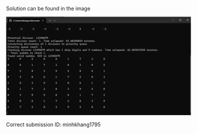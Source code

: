 Solution can be found in the image

![solution.png](./solution.png)

Correct submission ID: minhkhang1795

